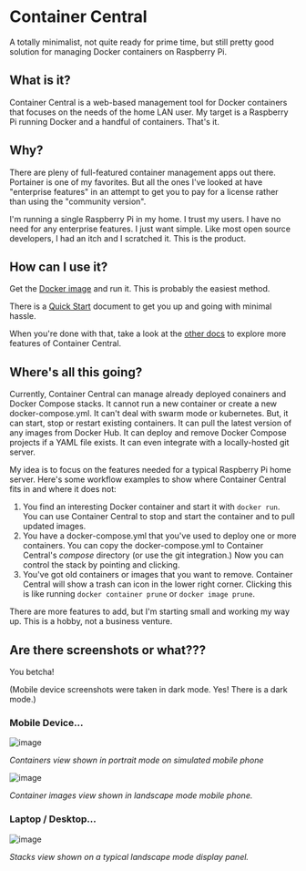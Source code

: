 # Container Central
A totally minimalist, not quite ready for prime time, but still pretty good solution for managing Docker containers on Raspberry Pi.

## What is it?
Container Central is a web-based management tool for Docker containers that focuses on the needs of the home LAN user. My target is a Raspberry Pi running Docker and a handful of containers. That's it.

## Why?
There are pleny of full-featured container management apps out there. Portainer is one of my favorites. But all the ones I've looked at have "enterprise features" in an attempt to get you to pay for a license rather than using the "community version".

I'm running a single Raspberry Pi in my home. I trust my users. I have no need for any enterprise features. I just want simple. Like most open source developers, I had an itch and I scratched it. This is the product.

## How can I use it?
Get the [Docker image](https://hub.docker.com/r/davescodemusings/container-central) and run it. This is probably the easiest method.

There is a [Quick Start](docs/QuickStart.md) document to get you up and going with minimal hassle.

When you're done with that, take a look at the [other docs](docs/) to explore more features of Container Central.

## Where's all this going?
Currently, Container Central can manage already deployed conainers and Docker Compose stacks. It cannot run a new container or create a new docker-compose.yml. It can't deal with swarm mode or kubernetes. But, it can start, stop or restart existing containers. It can pull the latest version of any images from Docker Hub. It can deploy and remove Docker Compose projects if a YAML file exists. It can even integrate with a locally-hosted git server.

My idea is to focus on the features needed for a typical Raspberry Pi home server. Here's some workflow examples to show where Container Central fits in and where it does not:

1. You find an interesting Docker container and start it with `docker run`. You can use Container Central to stop and start the container and to pull updated images.
2. You have a docker-compose.yml that you've used to deploy one or more containers. You can copy the docker-compose.yml to Container Central's _compose_ directory (or use the git integration.) Now you can control the stack by pointing and clicking.
3. You've got old containers or images that you want to remove. Container Central will show a trash can icon in the lower right corner. Clicking this is like running `docker container prune` or `docker image prune`.

There are more features to add, but I'm starting small and working my way up. This is a hobby, not a business venture.

## Are there screenshots or what???
You betcha!

(Mobile device screenshots were taken in dark mode. Yes! There is a dark mode.)

### Mobile Device...

![image](https://user-images.githubusercontent.com/61114342/147377658-d974fb08-271c-4ed7-9474-ce201ad5ebdc.png)

_Containers view shown in portrait mode on simulated mobile phone_

![image](https://user-images.githubusercontent.com/61114342/147377722-1a578d30-0e7e-4c74-8101-cfd59cde6140.png)

_Container images view shown in landscape mode mobile phone._

### Laptop / Desktop...

![image](https://user-images.githubusercontent.com/61114342/147377790-d847aa4b-4b40-4009-84d8-a481206aaccf.png)

_Stacks view shown on a typical landscape mode display panel._
